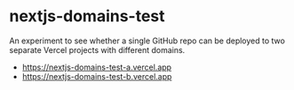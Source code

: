 # nextjs-domains-test

An experiment to see whether a single GitHub repo can be deployed to two separate Vercel projects with different domains.

- https://nextjs-domains-test-a.vercel.app
- https://nextjs-domains-test-b.vercel.app
